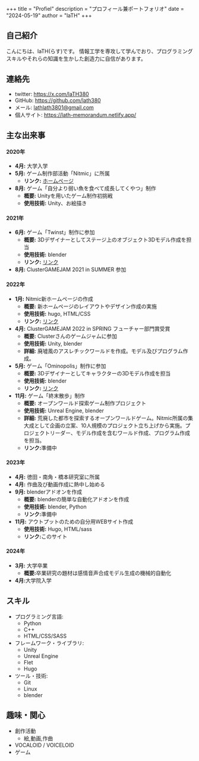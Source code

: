 +++
title = "Profiel"
description = "プロフィール兼ポートフォリオ"
date = "2024-05-19"
author = "laTH"
+++

## 自己紹介

こんにちは、laTH(らす)です。
情報工学を専攻して学んでおり、プログラミングスキルやそれらの知識を生かした創造力に自信があります。  
<!-- [簡単な自己紹介やキャリア目標]。 -->

## 連絡先

- twitter: https://x.com/laTH380
- GitHub: https://github.com/lath380
- メール: lathlath3801@gmail.com
- 個人サイト: https://lath-memorandum.netlify.app/

## 主な出来事
<!-- - **5月:** <a href="">ゲームジャム参加</a>
    - **概要:**[プロジェクトの簡単な説明。目的や背景など]
    - **使用技術:**[使用した技術やツール]
    - **リンク:**[GitHubリポジトリURL][デモURL（ある場合）]
    - **詳細:**[プロジェクトの詳細な説明。問題解決のプロセスや成果など] -->
<div class=history>
    <h4>2020年</h4>
    <ul class = history_year>
        <li><strong>4月:</strong> 大学入学</li>
        <li><strong>5月:</strong> ゲーム制作部活動「Nitmic」に所属
            <ul>
            <li><strong>リンク:</strong> <a href="https://nitmic.club.nitech.ac.jp/">ホームページ</a></li>
            </ul>
        </li>
        <li><strong>8月:</strong> ゲーム「自分より弱い魚を食べて成長してくやつ」制作
            <ul>
            <li><strong>概要:</strong> Unityを用いたゲーム制作初挑戦</li>
            <li><strong>使用技術:</strong> Unity、お絵描き</li>
            </ul>
        </li>
    </ul>
    <h4>2021年</h4>
    <ul class = history_year>
        <li><strong>6月:</strong> ゲーム「Twinst」制作に参加
            <ul>
            <li><strong>概要:</strong> 3Dデザイナーとしてステージ上のオブジェクト3Dモデル作成を担当</li>
            <li><strong>使用技術:</strong> blender</li>
            <li><strong>リンク:</strong> <a href="https://nitmic.club.nitech.ac.jp/post/0012/">リンク</a></li>
            </ul>
        </li>
        <li><strong>8月:</strong> ClusterGAMEJAM 2021 in SUMMER 参加</li>
    </ul>
    <h4>2022年</h4>
    <ul class = history_year>
        <li><strong>1月:</strong> Nitmic新ホームページの作成
            <ul>
            <li><strong>概要:</strong> 新ホームページのレイアウトやデザイン作成の実施</li>
            <li><strong>使用技術:</strong> hugo, HTML/CSS</li>
            <li><strong>リンク:</strong> <a href="https://nitmic.club.nitech.ac.jp/post/0009/">リンク</a></li>
            </ul>
        </li>
        <li><strong>4月:</strong> ClusterGAMEJAM 2022 in SPRING フューチャー部門賞受賞
            <ul>
            <li><strong>概要:</strong> Clusterさんのゲームジャムに参加</li>
            <li><strong>使用技術:</strong> Unity, blender</li>
            <li><strong>詳細:</strong> 廃墟風のアスレチックワールドを作成。モデル及びプログラム作成。</li>
            </ul>
        </li>
        <li><strong>5月:</strong> ゲーム「Ominopolis」制作に参加
            <ul>
            <li><strong>概要:</strong> 3Dデザイナーとしてキャラクターの3Dモデル作成を担当</li>
            <li><strong>使用技術:</strong> blender</li>
            <li><strong>リンク:</strong> <a href="https://nitmic.club.nitech.ac.jp/post/0012/">リンク</a></li>
            </ul>
        </li>
        <li><strong>11月:</strong> ゲーム「終末散歩」制作
            <ul>
            <li><strong>概要:</strong> オープンワールド探索ゲーム制作プロジェクト</li>
            <li><strong>使用技術:</strong> Unreal Engine, blender</li>
            <li><strong>詳細:</strong> 荒廃した都市を探索するオープンワールドゲーム。Nitmic所属の集大成として企画の立案、10人規模のプロジェクト立ち上げから実施。プロジェクトリーダー、モデル作成を含むワールド作成、プログラム作成を担当。</li>
            <li><strong>リンク:</strong>準備中</li>
            </ul>
        </li>
    </ul>
    <h4>2023年</h4>
    <ul class = history_year>
        <li><strong>4月:</strong> 徳田・南角・橋本研究室に所属</li>
        <li><strong>4月:</strong> 作曲及び動画作成に熱中し始める</li>
        <li><strong>9月:</strong> blenderアドオンを作成
            <ul><li>
                <strong>概要:</strong> blenderの簡単な自動化アドオンを作成</li>
            <li><strong>使用技術:</strong> blender, Python</li>
            <li><strong>リンク:</strong>準備中</li>
            </ul>
        </li>
        <li><strong>11月:</strong> アウトプットのための自分用WEBサイト作成
            <ul>
            <li><strong>使用技術:</strong> Hugo, HTML/sass</li>
            <li><strong>リンク:</strong>このサイト</li>
            </ul>
        </li>
    </ul>
    <h4>2024年</h4>
    <ul class = history_year>
        <li><strong>3月:</strong> 大学卒業
            <ul>
                <li><strong>概要:</strong>卒業研究の題材は感情音声合成モデル生成の機械的自動化</li>
            </ul>
        <li><strong>4月:</strong>大学院入学 </li>
    </ul>
</div>

## スキル
- プログラミング言語: 
  - Python
  - C++
  - HTML/CSS/SASS
- フレームワーク・ライブラリ: 
  - Unity
  - Unreal Engine
  - Flet
  - Hugo
- ツール・技術: 
  - Git
  - Linux
  - blender

## 趣味・関心
- 創作活動
    - 絵,動画,作曲
- VOCALOID / VOICELOID
- ゲーム

<!-- ## 学歴

- [学位] in [専攻]
  - [学校名], [卒業年]
  - [関連するコースやプロジェクト]

## 職歴

### [職位] - [会社名]

**期間:** [開始年月] - [終了年月]

**業務内容:**
- [主要な業務内容や成果]
- [プロジェクトやチームでの役割]
- [具体的な達成事項や使用技術]

### [職位] - [会社名]

**期間:** [開始年月] - [終了年月]

**業務内容:**
- [主要な業務内容や成果]
- [プロジェクトやチームでの役割]
- [具体的な達成事項や使用技術]

## 資格・認証

- [資格名] - [取得年]
- [資格名] - [取得年] -->
